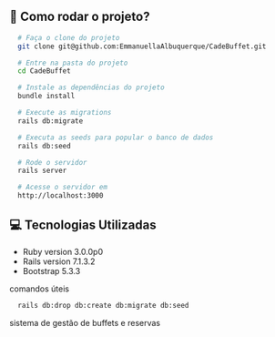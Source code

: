 ## :rocket: Como rodar o projeto?

```sh
  # Faça o clone do projeto
  git clone git@github.com:EmmanuellaAlbuquerque/CadeBuffet.git

  # Entre na pasta do projeto
  cd CadeBuffet

  # Instale as dependências do projeto
  bundle install

  # Execute as migrations
  rails db:migrate

  # Executa as seeds para popular o banco de dados
  rails db:seed

  # Rode o servidor
  rails server

  # Acesse o servidor em
  http://localhost:3000
```

## :computer: Tecnologias Utilizadas

* Ruby version 3.0.0p0
* Rails version 7.1.3.2 
* Bootstrap 5.3.3

comandos úteis
```sh
  rails db:drop db:create db:migrate db:seed
```

sistema de gestão de buffets e reservas
